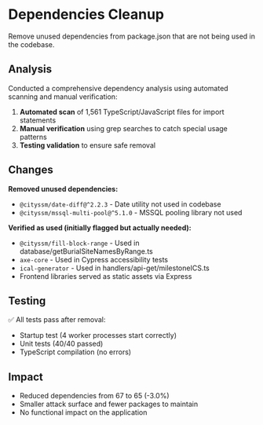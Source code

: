 # Dependencies Cleanup

Remove unused dependencies from package.json that are not being used in the codebase.

## Analysis

Conducted a comprehensive dependency analysis using automated scanning and manual verification:

1. **Automated scan** of 1,561 TypeScript/JavaScript files for import statements
2. **Manual verification** using grep searches to catch special usage patterns
3. **Testing validation** to ensure safe removal

## Changes

**Removed unused dependencies:**
- `@cityssm/date-diff@^2.2.3` - Date utility not used in codebase  
- `@cityssm/mssql-multi-pool@^5.1.0` - MSSQL pooling library not used

**Verified as used (initially flagged but actually needed):**
- `@cityssm/fill-block-range` - Used in database/getBurialSiteNamesByRange.ts
- `axe-core` - Used in Cypress accessibility tests
- `ical-generator` - Used in handlers/api-get/milestoneICS.ts
- Frontend libraries served as static assets via Express

## Testing

✅ All tests pass after removal:
- Startup test (4 worker processes start correctly)  
- Unit tests (40/40 passed)
- TypeScript compilation (no errors)

## Impact

- Reduced dependencies from 67 to 65 (-3.0%)
- Smaller attack surface and fewer packages to maintain
- No functional impact on the application